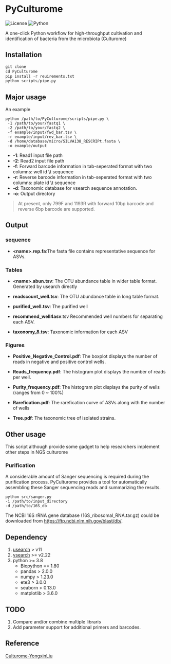 
# PyCulturome
![License](https://img.shields.io/badge/GPL-3.0-brightgreen) 
![Python](https://img.shields.io/badge/Python-3.8.0-brightgreen)

A one-click Python workflow for high-throughput cultivation and identification of bacteria from the microbiota (Culturome)

## Installation

~~~python
git clone 
cd PyCulturome
pip install -r reuirements.txt
python scripts/pipe.py
~~~

## Major usage

An example

~~~shell
python /path/to/PyCulturome/scripts/pipe.py \
 -1 /path/to/your/fastq1 \
 -2 /path/to/your/fastq2 \
 -f example/input/fwd_bar.tsv \
 -r example/input/rev_bar.tsv \
 -d /home/database/micro/SILVA138_RESCRIPt.fasta \
 -o example/output
~~~

 - **-1**: Read1 input file path
 - **-2**: Read2 input file path
 - **-f**: Forward barcode information in tab-seperated format with two columns: well id \t sequence
 - **-r**: Reverse barcode information in tab-seperated format with two columns: plate id \t sequence
 - **-d**: Taxonomic database for vsearch sequence annotation.
 - **-o**: Output directory

 > At present, only 799F and 1193R with forward 10bp barcode and reverse 6bp barcode are supported.

## Output

### sequence

- **\<name\>.rep.fa**:The fasta file contains representative sequence for ASVs.

### Tables
- **\<name\>.abun.tsv**: The OTU abundance table in wider table format. Generated by usearch directly

- **readscount_well.tsv**: The OTU abundance table in long table format.

- **purified_well.tsv**: The purified well 

- **recommend_well4asv**.tsv
Recommended well numbers for separating each ASV.

- **taxonomy_8.tsv**: Taxonomic information for each ASV

### Figures
- **Positive_Negative_Control.pdf**: The boxplot displays the number of reads in negative and positive control wells.

- **Reads_frequency.pdf**: The histogram plot displays the number of reads per well.

- **Purity_frequency.pdf**: The histogram plot displays the purity of wells (ranges from 0 ~ 100%)

- **Rarefication.pdf**: The rarefication curve of ASVs along with the number of wells

- **Tree.pdf**: The taxonomic tree of isolated strains.

## Other usage 

This script although provide some gadget to help researchers implement other steps
in NGS culturome

### Purification

A considerable amount of Sanger sequencing is required during the purification process. PyCulturome provides a tool for automatically assembling these Sanger sequencing reads and summarizing the results.

~~~shell
python src/sanger.py 
-i /path/to/input_directory
-d /path/to/16S_db
~~~

The NCBI 16S rRNA gene database (16S_ribosomal_RNA.tar.gz) could be downloaded from https://ftp.ncbi.nlm.nih.gov/blast/db/.



## Dependency
1. [usearch](https://github.com/rcedgar/usearch_old_binaries) > v11
2. [vsearch](https://github.com/torognes/vsearch) >= v2.22
3. python >= 3.8
    - Biopython == 1.80
    - pandas > 2.0.0
    - numpy > 1.23.0
    - ete3 > 3.0.0
    - seaborn > 0.13.0
    - matplotlib > 3.6.0

## TODO

1. Compare and/or combine multiple libraris
2. Add parameter support for additional primers and barcodes.

## Reference
[Culturome-YongxinLiu](https://github.com/YongxinLiu/Culturome/tree/master)